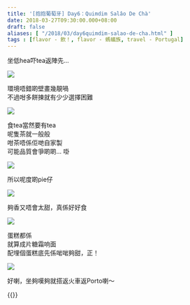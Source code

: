 ```yaml
---
title: '[抱抱葡萄牙] Day6：Quimdim Salâo De Chà'
date: 2018-03-27T09:30:00.000+08:00
draft: false
aliases: [ "/2018/03/day6quimdim-salao-de-cha.html" ]
tags : [flavor - 飲！, flavor - 螞蟻族, travel - Portugal]
---
```


坐低hea吓tea返陣先...  

![](/images/portugal6g.jpg)

環境唔錯啲壁畫幾靚喎  
不過咁多餅揀就有少少選擇困難  

![](/images/portugal6g1.jpg)

食tea當然要有tea  
呢隻茶就一般般  
咁茶唔係佢哋自家製  
可能品質會爭啲啲... 啩  

![](/images/portugal6g2.jpg)

所以呢度啲pie仔  

![](/images/portugal6g3.jpg)

夠香又唔會太甜，真係好好食  

![](/images/portugal6g4.jpg)

蛋糕都係  
就算成片糖霜响面  
配埋個蛋糕底先係啱啱夠甜，正！  

![](/images/portugal6g5.jpg)

好喇，坐夠嘆夠就搭返火車返Porto喇～  
  

{{<portugal>}}  
